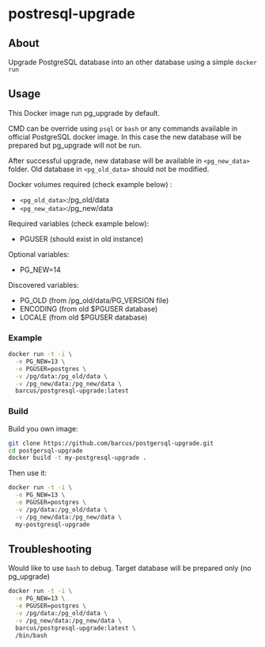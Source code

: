 # postresql-upgrade

## About

Upgrade PostgreSQL database into an other database using a simple `docker run`

## Usage

This Docker image run pg_upgrade by default.

CMD can be override using `psql` or `bash` or any commands available in
official PostgreSQL docker image. In this case the new database will be
prepared but pg_upgrade will not be run.

After successful upgrade, new database will be available in `<pg_new_data>`
folder. Old database in `<pg_old_data>` should not be modified.

Docker volumes required (check example below) :

* `<pg_old_data>`:/pg_old/data
* `<pg_new_data>`:/pg_new/data

Required variables (check example below):

* PGUSER (should exist in old instance)

Optional variables:

* PG_NEW=14

Discovered variables:

* PG_OLD (from /pg_old/data/PG_VERSION file)
* ENCODING (from old $PGUSER database)
* LOCALE (from old $PGUSER database)

### Example

```bash
docker run -t -i \
  -e PG_NEW=13 \
  -e PGUSER=postgres \
  -v /pg/data:/pg_old/data \
  -v /pg_new/data:/pg_new/data \
  barcus/postgresql-upgrade:latest
```

### Build

Build you own image:

```bash
git clone https://github.com/barcus/postgersql-upgrade.git
cd postgersql-upgrade
docker build -t my-postgresql-upgrade .
```

Then use it:

```bash
docker run -t -i \
  -e PG_NEW=13 \
  -e PGUSER=postgres \
  -v /pg/data:/pg_old/data \
  -v /pg_new/data:/pg_new/data \
  my-postgresql-upgrade
```

## Troubleshooting

Would like to use `bash` to debug. Target database will be prepared only (no pg_upgrade)

```bash
docker run -t -i \
  -e PG_NEW=13 \
  -e PGUSER=postgres \
  -v /pg/data:/pg_old/data \
  -v /pg_new/data:/pg_new/data \
  barcus/postgresql-upgrade:latest \
  /bin/bash
```

